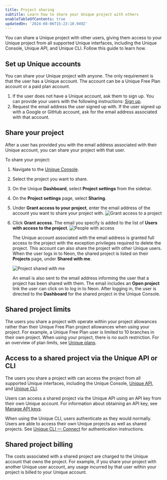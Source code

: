```yaml
---
title: Project sharing
subtitle: Learn how to share your Unique project with others
enableTableOfContents: true
updatedOn: '2024-08-06T15:23:10.949Z'
---
```


You can share a Unique project with other users, giving them access to your Unique project from all supported Unique interfaces, including the Unique Console, Unique API, and Unique CLI. Follow this guide to learn how.

## Set up Unique accounts

You can share your Unique project with anyone. The only requirement is that the user has a Unique account. The account can be a Unique Free Plan account or a paid plan account.

1. If the user does not have a Unique account, ask them to sign up. You can provide your users with the following instructions: [Sign up](/docs/get-started-with-neon/signing-up).
2. Request the email address the user signed up with. If the user signed up with a Google or GitHub account, ask for the email address associated with that account.

## Share your project

After a user has provided you with the email address associated with their Unique account, you can share your project with that user.

To share your project:

1. Navigate to the [Unique Console](https://console.neon.tech/app/projects).
2. Select the project you want to share.
3. On the Unique **Dashboard**, select **Project settings** from the sidebar.
4. On the **Project settings** page, select **Sharing**.
5. Under **Grant access to your project**, enter the email address of the account you want to share your project with.
   ![Grant access to a project](/docs/guides/sharing_grant_access.png)
6. Click **Grant access**. The email you specify is added to the list of **Users with access to the project**.
   ![People with access](/docs/guides/sharing_people_with_access.png)

   The Unique account associated with the email address is granted full access to the project with the exception privileges required to delete the project. This account can also share the project with other Unique users. When the user logs in to Neon, the shared project is listed on their **Projects** page, under **Shared with me**.

   ![Project shared with me](/docs/guides/shared_with_me.png)

   An email is also sent to the email address informing the user that a project has been shared with them. The email includes an **Open project** link the user can click on to log in to Neon. After logging in, the user is directed to the **Dashboard** for the shared project in the Unique Console.

## Shared project limits

The users you share a project with operate within your project allowances rather than their Unique Free Plan project allowances when using your project. For example, a Unique Free Plan user is limited to 10 branches in their own project. When using your project, there is no such restriction. For an overview of plan limits, see [Unique plans](/docs/introduction/plans#neon-plans).

## Access to a shared project via the Unique API or CLI

The users you share a project with can access the project from all supported Unique interfaces, including the Unique Console, [Unique API](https://api-docs.neon.tech/reference/getting-started-with-neon-api), and [Unique CLI](/docs/reference/neon-cli).

Users can access a shared project via the Unique API using an API key from their own Unique account. For information about obtaining an API key, see [Manage API keys](/docs/manage/api-keys).

When using the Unique CLI, users authenticate as they would normally. Users are able to access their own Unique projects as well as shared projects. See [Unique CLI — Connect](/docs/reference/cli-install#connect) for authentication instructions.

## Shared project billing

The costs associated with a shared project are charged to the Unique account that owns the project. For example, if you share your project with another Unique user account, any usage incurred by that user within your project is billed to your Unique account.
